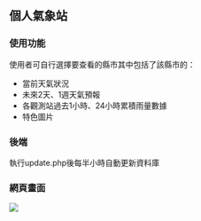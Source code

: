 ## 個人氣象站

### 使用功能
使用者可自行選擇要查看的縣市其中包括了該縣市的：
* 當前天氣狀況
* 未來2天、1週天氣預報
* 各觀測站過去1小時、24小時累積雨量數據
* 特色圖片

### 後端
執行update.php後每半小時自動更新資料庫

### 網頁畫面
![](https://i.imgur.com/jbkwhTD.jpg)


